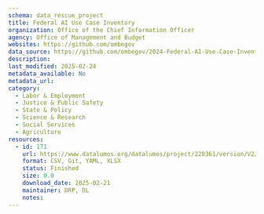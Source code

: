 ```yaml
---
schema: data_rescue_project 
title: Federal AI Use Case Inventory
organization: Office of the Chief Information Officer
agency: Office of Management and Budget
websites: https://github.com/ombegov
data_source: https://github.com/ombegov/2024-Federal-AI-Use-Case-Inventory
description: 
last_modified: 2025-02-24
metadata_available: No
metadata_url: 
category:
  - Labor & Employment 
  - Justice & Public Safety 
  - State & Policy 
  - Science & Research 
  - Social Services 
  - Agriculture 
resources:
  - id: 171
    url: https://www.datalumos.org/datalumos/project/220361/version/V2/view
    format: CSV, Git, YAML, XLSX
    status: Finished
    size: 0.0
    download_date: 2025-02-21
    maintainer: DRP, DL
    notes: 
---
```

